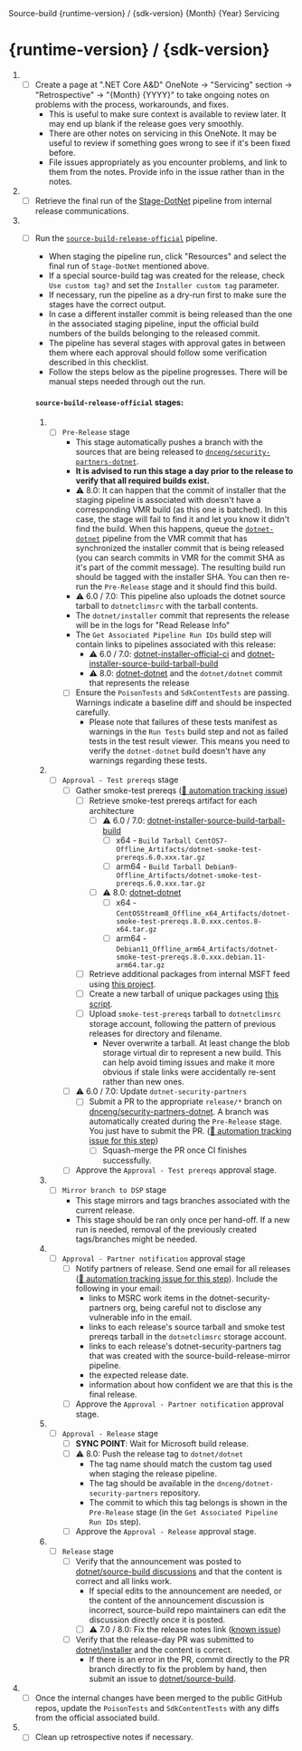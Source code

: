 <!-- Issue Title: --> Source-build {runtime-version} / {sdk-version} {Month} {Year} Servicing

# {runtime-version} / {sdk-version}

1. - [ ] Create a page at ".NET Core A&D" OneNote -> "Servicing" section -> "Retrospective" -> "{Month} {YYYY}" to take ongoing notes on problems with the process, workarounds, and fixes.
     - This is useful to make sure context is available to review later. It may end up blank if the release goes very smoothly.
     - There are other notes on servicing in this OneNote. It may be useful to review if something goes wrong to see if it's been fixed before.
     - File issues appropriately as you encounter problems, and link to them from the notes. Provide info in the issue rather than in the notes.
1. - [ ] Retrieve the final run of the [Stage-DotNet](https://dev.azure.com/dnceng/internal/_build?definitionId=792&_a=summary) pipeline from internal release communications.
1. - [ ] Run the [`source-build-release-official`](https://dev.azure.com/dnceng/internal/_build?definitionId=1229) pipeline.
     - When staging the pipeline run, click "Resources" and select the final run of `Stage-DotNet` mentioned above.
     - If a special source-build tag was created for the release, check `Use custom tag?` and set the `Installer custom tag` parameter.
     - If necessary, run the pipeline as a dry-run first to make sure the stages have the correct output.
     - In case a different installer commit is being released than the one in the associated staging pipeline, input the official build numbers of the builds belonging to the released commit.
     - The pipeline has several stages with approval gates in between them where each approval should follow some verification described in this checklist.
     - Follow the steps below as the pipeline progresses. There will be manual steps needed through out the run.

     #### `source-build-release-official` stages:

      1. - [ ] `Pre-Release` stage
           - This stage automatically pushes a branch with the sources that are being released to [`dnceng/security-partners-dotnet`](https://dev.azure.com/dnceng/internal/_git/security-partners-dotnet).
           - **It is advised to run this stage a day prior to the release to verify that all required builds exist.**
           - ⚠️ 8.0: It can happen that the commit of installer that the staging pipeline is associated with doesn't have a corresponding VMR build (as this one is batched). In this case, the stage will fail to find it and let you know it didn't find the build. When this happens, queue the [`dotnet-dotnet`](https://dev.azure.com/dnceng/internal/_build?definitionId=1219) pipeline from the VMR commit that has synchronized the installer commit that is being released (you can search commits in VMR for the commit SHA as it's part of the commit message). The resulting build run should be tagged with the installer SHA. You can then re-run the `Pre-Release` stage and it should find this build.
           - ⚠️ 6.0 / 7.0: This pipeline also uploads the dotnet source tarball to `dotnetclimsrc` with the tarball contents.
           - The `dotnet/installer` commit that represents the release will be in the logs for "Read Release Info"
           - The `Get Associated Pipeline Run IDs` build step will contain links to pipelines associated with this release:
                - ⚠️ 6.0 / 7.0: [dotnet-installer-official-ci](https://dev.azure.com/dnceng/internal/_build?definitionId=286) and [dotnet-installer-source-build-tarball-build](https://dev.azure.com/dnceng/internal/_build?definitionId=1011)
                - ⚠️ 8.0: [dotnet-dotnet](https://dev.azure.com/dnceng/internal/_build?definitionId=1219) and the `dotnet/dotnet` commit that represents the release
           - [ ] Ensure the `PoisonTests` and `SdkContentTests` are passing. Warnings indicate a baseline diff and should be inspected carefully.
                - Please note that failures of these tests manifest as warnings in the `Run Tests` build step and not as failed tests in the test result viewer. This means you need to verify the `dotnet-dotnet` build doesn't have any warnings regarding these tests.
      1. - [ ] `Approval - Test prereqs` stage
           - [ ] Gather smoke-test prereqs ([🔁 automation tracking issue](https://github.com/dotnet/source-build/issues/3068))
                - [ ] Retrieve smoke-test prereqs artifact for each architecture
                    - [ ] ⚠️ 6.0 / 7.0: [dotnet-installer-source-build-tarball-build](https://dev.azure.com/dnceng/internal/_build?definitionId=1011)
                        - [ ] x64 - `Build Tarball CentOS7-Offline_Artifacts/dotnet-smoke-test-prereqs.6.0.xxx.tar.gz`
                        - [ ] arm64 - `Build Tarball Debian9-Offline_Artifacts/dotnet-smoke-test-prereqs.6.0.xxx.tar.gz`
                    - [ ] ⚠️ 8.0: [dotnet-dotnet](https://dev.azure.com/dnceng/internal/_build?definitionId=1219)
                        - [ ] x64 - `CentOSStream8_Offline_x64_Artifacts/dotnet-smoke-test-prereqs.8.0.xxx.centos.8-x64.tar.gz`
                        - [ ] arm64 - `Debian11_Offline_arm64_Artifacts/dotnet-smoke-test-prereqs.8.0.xxx.debian.11-arm64.tar.gz`
                - [ ] Retrieve additional packages from internal MSFT feed using [this project](../../../test/GatherPackages.csproj).
                - [ ] Create a new tarball of unique packages using [this script](https://gist.github.com/lbussell/5789974491e3d3ed737aac0e8b97b594).
                - [ ] Upload `smoke-test-prereqs` tarball to `dotnetclimsrc` storage account, following the pattern of previous releases for directory and filename.
                    - Never overwrite a tarball. At least change the blob storage virtual dir to represent a new build. This can help avoid timing issues and make it more obvious if stale links were accidentally re-sent rather than new ones.
           - [ ] ⚠️ 6.0 / 7.0: Update `dotnet-security-partners`
                - [ ] Submit a PR to the appropriate `release/*` branch on [dnceng/security-partners-dotnet](https://dev.azure.com/dnceng/internal/_git/security-partners-dotnet). A branch was automatically created during the `Pre-Release` stage. You just have to submit the PR. ([🔁 automation tracking issue for this step](https://github.com/dotnet/source-build/issues/3069))
                     - [ ] Squash-merge the PR once CI finishes successfully.
           - [ ] Approve the `Approval - Test prereqs` approval stage.
      1. - [ ] `Mirror branch to DSP` stage
           - This stage mirrors and tags branches associated with the current release.
           - This stage should be ran only once per hand-off. If a new run is needed, removal of the previously created tags/branches might be needed.
      1. - [ ] `Approval - Partner notification` approval stage
           - [ ] Notify partners of release. Send one email for all releases ([🔁 automation tracking issue for this step](https://github.com/dotnet/source-build/issues/3196)). Include the following in your email:
                - links to MSRC work items in the dotnet-security-partners org, being careful not to disclose any vulnerable info in the email.
                - links to each release's source tarball and smoke test prereqs tarball in the `dotnetclimsrc` storage account.
                - links to each release's dotnet-security-partners tag that was created with the source-build-release-mirror pipeline.
                - the expected release date.
                - information about how confident we are that this is the final release.
           - [ ] Approve the `Approval - Partner notification` approval stage.
      1. - [ ] `Approval - Release` stage
           - [ ] **SYNC POINT**: Wait for Microsoft build release.
           - [ ] ⚠️ 8.0: Push the release tag to `dotnet/dotnet`
                - The tag name should match the custom tag used when staging the release pipeline.
                - The tag should be available in the `dnceng/dotnet-security-partners` repository.
                - The commit to which this tag belongs is shown in the `Pre-Release` stage (in the `Get Associated Pipeline Run IDs` step).
           - [ ] Approve the `Approval - Release` approval stage.
      1. - [ ] `Release` stage
           - [ ] Verify that the announcement was posted to [dotnet/source-build discussions](https://github.com/dotnet/source-build/discussions) and that the content is correct and all links work.
                - If special edits to the announcement are needed, or the content of the announcement discussion is incorrect, source-build repo maintainers can edit the discussion directly once it is posted.
                - [ ] ⚠️ 7.0 / 8.0: Fix the release notes link ([known issue](https://github.com/dotnet/source-build/issues/3178))
           - [ ] Verify that the release-day PR was submitted to [dotnet/installer](https://github.com/dotnet/installer/pulls) and the content is correct.
                - If there is an error in the PR, commit directly to the PR branch directly to fix the problem by hand, then submit an issue to [dotnet/source-build](https://github.com/dotnet/source-build).
1. - [ ] Once the internal changes have been merged to the public GitHub repos, update the `PoisonTests` and `SdkContentTests` with any diffs from the official associated build.
1. - [ ] Clean up retrospective notes if necessary.
